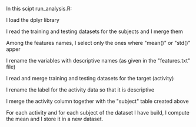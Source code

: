 In this scipt run_analysis.R:

I load the dplyr library

I read the training and testing datasets for the subjects and I merge them

Among the features names, I select only the ones where "mean()" or "std()" apper

I rename the variables with descriptive names (as given in the "features.txt" file)

I read and merge training and testing datasets for the target (activity)

I rename the label for the activity data so that it is descriptive

 I merge the activity column together with the "subject" table created above

For each activity and for each subject of the dataset I have build, I compute the mean and I store it in a new dataset.
